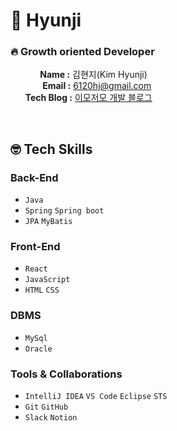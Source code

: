 # 🥕 Hyunji

### 🔥 Growth oriented Developer
&nbsp;&nbsp;&nbsp;&nbsp;&nbsp;&nbsp;&nbsp;&nbsp;&nbsp;&nbsp;&nbsp; <b>Name :</b> 김현지(Kim Hyunji) <br/>
&nbsp;&nbsp;&nbsp;&nbsp;&nbsp;&nbsp;&nbsp;&nbsp;&nbsp;&nbsp;&nbsp;&nbsp; <b>Email :</b> 6120hj@gmail.com <br/>
&nbsp;&nbsp;&nbsp;&nbsp;&nbsp; <b>Tech Blog :</b> [이모저모 개발 블로그](https://hj0216.tistory.com/) <br/>

<br/>

## 🤓 Tech Skills
### Back-End
- `Java`
- `Spring` `Spring boot`
- `JPA` `MyBatis`

### Front-End
- `React`
- `JavaScript`
- `HTML` `CSS`

### DBMS
- `MySql`
- `Oracle`

### Tools & Collaborations
- `IntelliJ IDEA` `VS Code` `Eclipse` `STS`
- `Git` `GitHub`
- `Slack` `Notion`



<!--
~ 231002

## Hyunji

<img width="45%" align="right" alt="github status" src="https://github-readme-stats.vercel.app/api?username=hj0216&show_icons=true&hide_border=true" />

### Growth oriented Developer 🔥
- 📚 [Tech Blog](https://hj0216.tistory.com/)
- 📧 6120hj@gamil.com
- 🤹‍♀️ Team Project <br/>
 [🚵‍♀️마실가실](https://drive.google.com/file/d/1yE4Iu6oACo75pvtULz1KdgSpoBO4l3ZC/view?usp=sharing), [👼한걸음](https://drive.google.com/file/d/1PVMc8o_FUc5XMZ-5ND9WrPPKa5aAjvWL/view?usp=sharing)

<br/>



### Stacks ✍️

<p>

<img width="40%" align="right" alt="boj status" src="http://mazassumnida.wtf/api/v2/generate_badge?boj=hj0216"/>
  
  <img src="https://img.shields.io/badge/JAVA-007396?style=for-the-badge&logo=java&logoColor=white">
  <img src="https://img.shields.io/badge/Spring-6DB33F?style=for-the-badge&logo=Spring&logoColor=white">
  <br/>
  <img src="https://img.shields.io/badge/oracle-F80000?style=for-the-badge&logo=oracle&logoColor=white">
  <img src="https://img.shields.io/badge/mysql-4479A1?style=for-the-badge&logo=mysql&logoColor=white">
  <br />
  <img src="https://img.shields.io/badge/react-61DAFB?style=for-the-badge&logo=react&logoColor=black">
  <img src="https://img.shields.io/badge/javascript-F7DF1E?style=for-the-badge&logo=javascript&logoColor=black">
  <img src="https://img.shields.io/badge/html-E34F26?style=for-the-badge&logo=html5&logoColor=white">
  <img src="https://img.shields.io/badge/css-1572B6?style=for-the-badge&logo=css3&logoColor=white">
  <br />
  <img src="https://img.shields.io/badge/github-181717?style=for-the-badge&logo=github&logoColor=white">

</p>



Original

✨ _special_ ✨ repository because its `README.md` (this file) appears on your GitHub profile.

Here are some ideas to get you started:

- 🔭 I’m currently working on ...
- 🌱 I’m currently learning ...
- 👯 I’m looking to collaborate on ...
- 🤔 I’m looking for help with ...
- 💬 Ask me about ...
- 📫 How to reach me: ...
- 😄 Pronouns: ...
- ⚡ Fun fact: ...
  
-->
